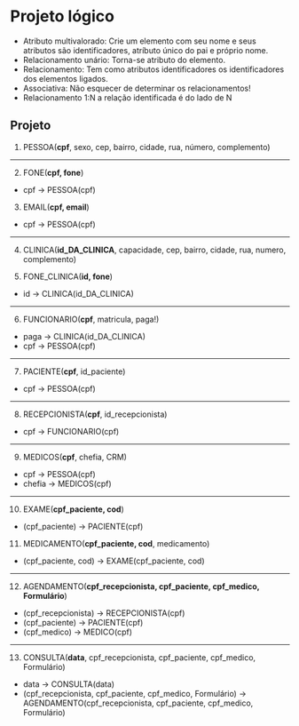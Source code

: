 # Projeto lógico

- Atributo multivalorado: Crie um elemento com seu nome e seus atributos são identificadores, atríbuto único do pai e próprio nome.
- Relacionamento unário: Torna-se atributo do elemento.
- Relacionamento: Tem como atributos identificadores os identificadores dos elementos ligados.
- Associativa: Não esquecer de determinar os relacionamentos!
- Relacionamento 1:N a relação identificada é do lado de N

## Projeto

1. PESSOA(**cpf**, sexo, cep, bairro, cidade, rua, número, complemento)

---

2. FONE(**cpf, fone**)

- cpf -> PESSOA(cpf)

3. EMAIL(**cpf, email**)

- cpf -> PESSOA(cpf)

---

4. CLINICA(**id_DA_CLINICA**, capacidade, cep, bairro, cidade, rua, numero, complemento)

5. FONE_CLINICA(**id, fone**)

- id -> CLINICA(id_DA_CLINICA)

---

6. FUNCIONARIO(**cpf**, matricula, paga!)

- paga -> CLINICA(id_DA_CLINICA)
- cpf -> PESSOA(cpf)

---

7. PACIENTE(**cpf**, id_paciente)

- cpf -> PESSOA(cpf)

---

8. RECEPCIONISTA(**cpf**, id_recepcionista)

- cpf -> FUNCIONARIO(cpf)

---

9. MEDICOS(**cpf**, chefia, CRM)

- cpf -> PESSOA(cpf)
- chefia -> MEDICOS(cpf)

---

10. EXAME(**cpf_paciente, cod**)

- (cpf_paciente) -> PACIENTE(cpf)

11. MEDICAMENTO(**cpf_paciente, cod**, medicamento)

- (cpf_paciente, cod) -> EXAME(cpf_paciente, cod)

---

12. AGENDAMENTO(**cpf_recepcionista, cpf_paciente, cpf_medico, Formulário**)

- (cpf_recepcionista) -> RECEPCIONISTA(cpf)
- (cpf_paciente) -> PACIENTE(cpf)
- (cpf_medico) -> MEDICO(cpf)

---

13. CONSULTA(**data**, cpf_recepcionista, cpf_paciente, cpf_medico, Formulário)

- data -> CONSULTA(data)
- (cpf_recepcionista, cpf_paciente, cpf_medico, Formulário) -> AGENDAMENTO(cpf_recepcionista, cpf_paciente, cpf_medico, Formulário)

<!-- Falta Relacionamento 1:1 -->
